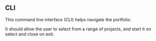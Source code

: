 ## CLI

This command line interface (CLI) helps navigate the portfolio.

It should allow the user to select from a range of projects, and start it on select and close on exit.
